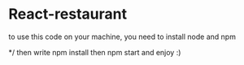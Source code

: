 # React-restaurant

to use this code on your machine, you need to install node and npm

\*/ then write npm install then npm start and enjoy :)
